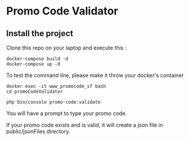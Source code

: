 # Promo Code Validator



## Install the project

Clone this repo on your laptop and execute this : 

```
docker-compose build -d
docker-compose up -d
```

To test the command line, please make it throw your docker's container
```
docker exec -it www_promocode_sf bash
cd promoCodeValidator

php bin/console promo-code:validate
```

You will have a prompt to type your promo code.

If your promo code exists and is valid, it will create a json file in public/jsonFiles directory.
